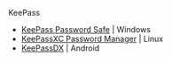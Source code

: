 
KeePass
- [KeePass Password Safe](https://keepass.info/index.html) | Windows
- [KeePassXC Password Manager](https://keepassxc.org/) | Linux
- [KeePassDX](https://www.keepassdx.com/) | Android